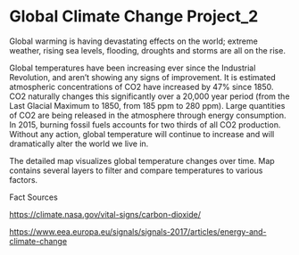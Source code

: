 # Global Climate Change Project_2

Global warming is having devastating effects on the world; extreme weather, rising sea levels, flooding, droughts and storms are all on the rise. 

Global temperatures have been increasing ever since the Industrial Revolution, and aren’t showing any signs of improvement. It is estimated atmospheric concentrations of CO2 have increased by 47% since 1850. CO2 naturally changes this significantly over a 20,000 year period (from the Last Glacial Maximum to 1850, from 185 ppm to 280 ppm). Large quantities of CO2 are being released in the atmosphere through energy consumption. In 2015, burning fossil fuels accounts for two thirds of all CO2 production. Without any action, global temperature will continue to increase and will dramatically alter the world we live in.  

The detailed map visualizes global temperature changes over time. Map contains several layers to filter and compare temperatures to various factors.












Fact Sources

https://climate.nasa.gov/vital-signs/carbon-dioxide/

https://www.eea.europa.eu/signals/signals-2017/articles/energy-and-climate-change

